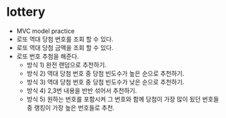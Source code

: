 # lottery
- MVC model practice
- 로또 역대 당첨 번호를 조회 할 수 있다.
- 로또 역대 당첨 금액을 조회 할 수 있다.
- 로또 번호 추첨을 해준다.
  - 방식 1) 완전 랜덤으로 추천하기.
  - 방식 2) 역대 당첨 번호 중 당첨 빈도수가 높은 순으로 추천하기.
  - 방식 3) 역대 당첨 번호 중 당첨 빈도수가 낮은 순으로 추천하기.
  - 방식 4) 2,3번 내용을 반반 섞어서 추천하기.
  - 방식 5) 원하는 번호를 포함시켜 그 번호와 함께 당첨이 가장 많이 됬던 번호들 중 랭킹이 가장 높은 번호들로 추천.

